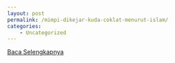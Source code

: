 ```yaml
---
layout: post
permalink: /mimpi-dikejar-kuda-coklat-menurut-islam/
categories:
    - Uncategorized
---
```


[Baca Selengkapnya](/10)